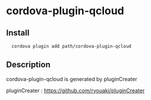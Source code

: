 ﻿# cordova-plugin-qcloud

## Install
```sh
  cordova plugin add path/cordova-plugin-qcloud
```

## Description
cordova-plugin-qcloud is generated by pluginCreater

pluginCreater : https://github.com/ryouaki/pluginCreater
